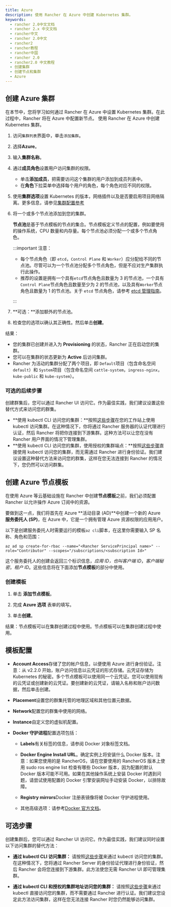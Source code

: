 ```yaml
---
title: Azure
description: 使用 Rancher 在 Azure 中创建 Kubernetes 集群。
keywords:
  - rancher 2.0中文文档
  - rancher 2.x 中文文档
  - rancher中文
  - rancher 2.0中文
  - rancher2
  - rancher教程
  - rancher中国
  - rancher 2.0
  - rancher2.0 中文教程
  - 创建集群
  - 创建节点和集群
  - Azure
---
```


## 创建 Azure 集群

在本节中，您将学习如何通过 Rancher 在 Azure 中设置 Kubernetes 集群。在此过程中，Rancher 将在 Azure 中配置新节点。
使用 Rancher 在 Azure 中创建 Kubernetes 集群。

1.  访问`集群列表`界面中，单击`添加集群`。

2.  选择**Azure**。

3.  输入**集群名称**。

4.  通过**成员角色**设置用户访问集群的权限。

    - 单击**添加成员**，把需要访问这个集群的用户添加到成员列表中。
    - 在**角色**下拉菜单中选择每个用户的角色，每个角色对应不同的权限。

5.  使用**集群选项**设置 Kubernetes 的版本，网络插件以及是否要启用项目网络隔离。更多信息，请参见[集群配置参考](/docs/rancher2/cluster-provisioning/rke-clusters/options/_index)

6.  将一个或多个节点池添加到您的集群。

    **节点池**是基于节点模板的节点的集合。节点模板定义节点的配置，例如要使用的操作系统，CPU 数量和内存量。每个节点池必须分配一个或多个节点角色。

    :::important 注意：

    - 每个节点角色（即 `etcd`，`Control Plane` 和 `Worker`）应分配给不同的节点池。尽管可以为一个节点池分配多个节点角色，但是不应对生产集群执行此操作。
    - 推荐的设置是拥有一个具有`etcd`节点角色且数量为 3 的节点池，一个具有`Control Plane`节点角色且数量至少为 2 的节点池，以及具有`Worker`节点角色且数量为 1 的节点池。关于 `etcd` 节点角色，请参考 [etcd 管理指南](https://etcd.io/#optimal-cluster-size)。

    :::

7.  **可选：**添加额外的节点池。

8.  检查您的选项以确认其正确性。然后单击**创建**。

结果：

- 您的集群已创建并进入为 **Provisioning** 的状态，Rancher 正在启动您的集群。
- 您可以在集群的状态更新为 **Active** 后访问集群。
- Rancher 为活动的集群分配了两个项目，即 `Default`项目（包含命名空间 `default`）和 `System`项目（包含命名空间 `cattle-system`，`ingress-nginx`，`kube-public` 和 `kube-system`）。

### 可选的后续步骤

创建群集后，您可以通过 Rancher UI 访问它。作为最佳实践，我们建议设置这些替代方式来访问您的群集。

- **使用 kubectl CLI 访问您的集群：**按照[这些步骤](/docs/rancher2/cluster-admin/cluster-access/kubectl/_index)在您的工作站上使用 kubectl 访问集群。在这种情况下，你将通过 Rancher 服务器的认证代理进行认证，然后 Rancher 将把你连接到下游集群。这种方法可以让您在没有 Rancher 用户界面的情况下管理集群。
- **使用 kubectl CLI 访问您的集群，使用授权的集群端点：**按照[这些步骤](/docs/rancher2/cluster-admin/cluster-access/kubectl/_index)直接使用 kubectl 访问您的集群，而无需通过 Rancher 进行身份验证。我们建议设置这种替代方法来访问您的群集，这样在您无法连接到 Rancher 的情况下，您仍然可以访问群集。

## 创建 Azure 节点模板

在使用 Azure 等云基础设施在 Rancher 中创建**节点模板**之前，我们必须配置 Rancher 以允许操作 Azure 订阅中的资源。

要做到这一点，我们将首先在 Azure **活动目录 (AD)**中创建一个新的 Azure **服务委托人 (SP)**，在 Azure 中，它是一个拥有管理 Azure 资源权限的应用用户。

以下是创建服务委托人时需要运行的模板`az cli`脚本，在这里你需要输入 SP 名称、角色和范围：

```
az ad sp create-for-rbac --name="<Rancher ServicePrincipal name>" --role="Contributor" --scopes="/subscriptions/<subscription Id>"
```

这个服务委托人的创建会返回三个标识信息，_应用 ID，也叫客户端 ID_，_客户端秘密_，_租户 ID_。这些信息将在下面添加**节点模板**的部分中使用。

### 创建模板

1. 单击 **添加节点模板**。

2. 完成 **Azure 选项** 表单的填写。

3. 单击**创建**。

结果：节点模板可以在集群创建过程中使用。节点模板可以在集群创建过程中使用。

## 模板配置

- **Account Access**存储了您的帐户信息，以便使用 Azure 进行身份验证。注意：从 v2.2.0 开始，账户访问信息以云凭证的形式存储。云凭证存储为 Kubernetes 的秘密。多个节点模板可以使用同一个云凭证。您可以使用现有的云凭证或创建新的云凭证。要创建新的云凭证，请输入名称和账户访问数据，然后单击创建。

- **Placement**设置您的群集托管的地理区域和其他位置元数据。

- **Network**配置您的群集中使用的网络。

- **Instance**自定义您的虚拟机配置。

- **Docker 守护进程**配置选项包括：

  - **Labels**有关标签的信息，请参阅 Docker 对象标签文档。

  - **Docker Engine Install URL**。确定实例上将安装什么 Docker 版本。注意：如果您使用的是 RancherOS，请在您要使用的 RancherOS 版本上使用 sudo ros engine list 检查有哪些 Docker 版本，因为配置的默认 Docker 版本可能不可用。如果在其他操作系统上安装 Docker 时遇到问题，请尝试使用配置的 Docker 引擎安装网址手动安装 Docker，以排除故障。

  - **Registry mirrors**Docker 注册表镜像将被 Docker 守护进程使用。

  - 其他高级选项：请参考[Docker 官方文档](https://docs.docker.com/engine/reference/commandline/dockerd/)。

## 可选步骤

创建集群后，您可以通过 Rancher UI 访问它。作为最佳实践，我们建议同时设置以下访问集群的替代方法：

- **通过 kubectl CLI 访问集群：** 请按照[这些步骤](/docs/rancher2/cluster-admin/cluster-access/kubectl/_index)来通过 kubectl 访问您的集群。在这种情况下，您将通过 Rancher Server 的身份验证代理进行身份验证，然后 Rancher 会将您连接到下游集群。此方法使您无需 Rancher UI 即可管理集群。

- **通过 kubectl CLI 和授权的集群地址访问您的集群：** 请按照[这些步骤](/docs/rancher2/cluster-admin/cluster-access/kubectl/_index)来通过 kubectl 直接访问您的集群，而不需要通过 Rancher 进行认证。我们建议您设定此方法访问集群，这样在您无法连接 Rancher 时您仍然能够访问集群。

